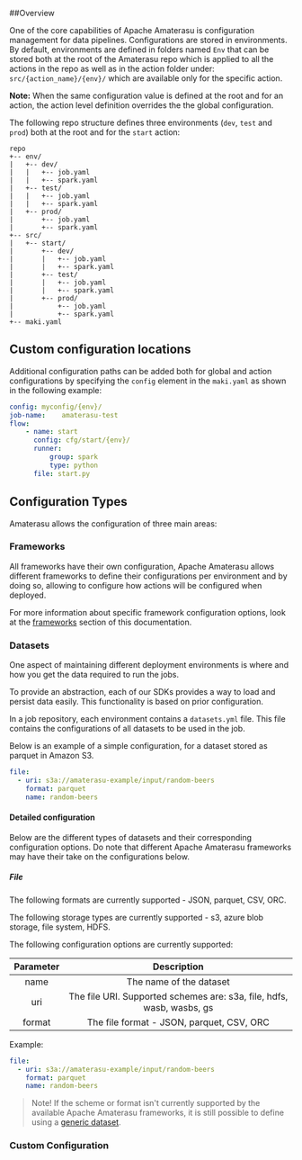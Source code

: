 <!--
  ~ Licensed to the Apache Software Foundation (ASF) under one or more
  ~ contributor license agreements.  See the NOTICE file distributed with
  ~ this work for additional information regarding copyright ownership.
  ~ The ASF licenses this file to You under the Apache License, Version 2.0
  ~ (the "License"); you may not use this file except in compliance with
  ~ the License.  You may obtain a copy of the License at
  ~
  ~      http://www.apache.org/licenses/LICENSE-2.0
  ~
  ~ Unless required by applicable law or agreed to in writing, software
  ~ distributed under the License is distributed on an "AS IS" BASIS,
  ~ WITHOUT WARRANTIES OR CONDITIONS OF ANY KIND, either express or implied.
  ~ See the License for the specific language governing permissions and
  ~ limitations under the License.
  -->  
##Overview

One of the core capabilities of Apache Amaterasu is configuration management for data pipelines. Configurations are stored in environments. By default, environments are defined in folders named `Env` that can be stored both at the root of the Amaterasu repo which is applied to all the actions in the repo as well as in the action folder under: `src/{action_name}/{env}/` which are available only for the specific action. 

**Note:** When the same configuration value is defined at the root and for an action, the action level definition overrides the the global configuration.

The following repo structure defines three environments (`dev`, `test` and `prod`) both at the root and for the `start` action:
 
```
repo
+-- env/
|   +-- dev/
|   |   +-- job.yaml
|   |   +-- spark.yaml
|   +-- test/
|   |   +-- job.yaml
|   |   +-- spark.yaml
|   +-- prod/
|       +-- job.yaml
|       +-- spark.yaml
+-- src/
|   +-- start/
|       +-- dev/
|       |   +-- job.yaml
|       |   +-- spark.yaml
|       +-- test/
|       |   +-- job.yaml
|       |   +-- spark.yaml
|       +-- prod/
|           +-- job.yaml
|           +-- spark.yaml
+-- maki.yaml 

```

## Custom configuration locations

Additional configuration paths can be added both for global and action configurations by specifying the `config` element in the `maki.yaml` as shown in the following example:

```yaml
config: myconfig/{env}/
job-name:    amaterasu-test
flow:
    - name: start
      config: cfg/start/{env}/
      runner:
          group: spark
          type: python        
      file: start.py

```

## Configuration Types

Amaterasu allows the configuration of three main areas:

### Frameworks

All frameworks have their own configuration, Apache Amaterasu allows different frameworks to define their configurations per environment and by doing so, allowing to configure how actions will be configured when deployed.

For more information about specific framework configuration options, look at the [frameworks](frameworks/) section of this documentation.

### Datasets 

One aspect of maintaining different deployment environments is where and how you get the data required to run the jobs.

To provide an abstraction, each of our SDKs provides a way to load and persist data easily. This functionality is based on prior configuration.

In a job repository, each environment contains a ```datasets.yml``` file. This file contains the configurations of all datasets to be used in the job.

Below is an example of a simple configuration, for a dataset stored as parquet in Amazon S3.

```yaml
file:
  - uri: s3a://amaterasu-example/input/random-beers
    format: parquet
    name: random-beers
```

#### Detailed configuration
Below are the different types of datasets and their corresponding configuration options.
Do note that different Apache Amaterasu frameworks may have their take on the configurations below.
##### File
The following formats are currently supported - JSON, parquet, CSV, ORC.

The following storage types are currently supported - s3, azure blob storage, file system, HDFS.

The following configuration options are currently supported:

| Parameter | Description |
|:---------:|:-----------:|
| name      |The name of the dataset|
| uri       |The file URI. Supported schemes are: s3a, file, hdfs, wasb, wasbs, gs|
| format    |The file format - JSON, parquet, CSV, ORC|

Example:
```yaml
file:
  - uri: s3a://amaterasu-example/input/random-beers
    format: parquet
    name: random-beers
``` 

> Note! If the scheme or format isn't currently supported by the available Apache Amaterasu frameworks, it is still possible to define using a [generic dataset](#generic).
 
### Custom Configuration